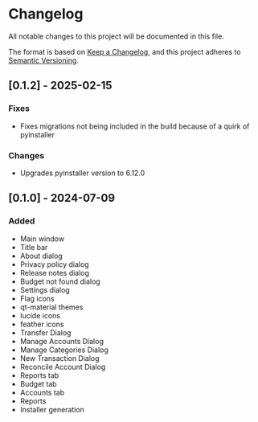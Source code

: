 # Changelog

All notable changes to this project will be documented in this file.

The format is based on [Keep a Changelog](https://keepachangelog.com/en/1.0.0/),
and this project adheres to [Semantic Versioning](https://semver.org/spec/v2.0.0.html).

## [0.1.2] - 2025-02-15

### Fixes

- Fixes migrations not being included in the build because of a quirk of pyinstaller

### Changes

- Upgrades pyinstaller version to 6.12.0


## [0.1.0] - 2024-07-09

### Added

- Main window
- Title bar
- About dialog
- Privacy policy dialog
- Release notes dialog
- Budget not found dialog
- Settings dialog
- Flag icons
- qt-material themes
- lucide icons
- feather icons
- Transfer Dialog
- Manage Accounts Dialog
- Manage Categories Dialog
- New Transaction Dialog
- Reconcile Account Dialog
- Reports tab
- Budget tab
- Accounts tab
- Reports
- Installer generation